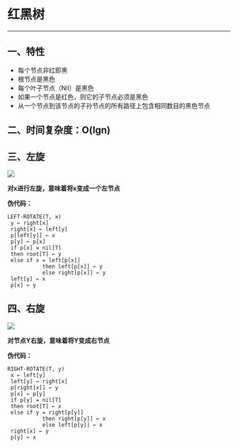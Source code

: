 # 红黑树
---
## 一、特性
* 每个节点非红即黑
* 根节点是黑色
* 每个叶子节点（Nil）是黑色
* 如果一个节点是红色，则它的子节点必须是黑色
* 从一个节点到该节点的子孙节点的所有路径上包含相同数目的黑色节点

## 二、时间复杂度：O(lgn)

## 三、左旋
![](https://github.com/c-agam/notes/blob/master/images/%E5%B7%A6%E6%97%8B.png)

**对x进行左旋，意味着将x变成一个左节点**

**伪代码：**
```
LEFT-ROTATE(T, x)  
 y ← right[x]            
 right[x] ← left[y]      
 p[left[y]] ← x          
 p[y] ← p[x]             
 if p[x] = nil[T]       
 then root[T] ← y                 
 else if x = left[p[x]]  
           then left[p[x]] ← y    
           else right[p[x]] ← y   
 left[y] ← x             
 p[x] ← y                
```

## 四、右旋
![](https://github.com/c-agam/notes/blob/master/images/%E5%8F%B3%E6%97%8B.png)

**对节点Y右旋，意味着将Y变成右节点**

**伪代码：**
```
RIGHT-ROTATE(T, y)  
 x ← left[y]             
 left[y] ← right[x]      
 p[right[x]] ← y         
 p[x] ← p[y]             
 if p[y] = nil[T]       
 then root[T] ← x                 
 else if y = right[p[y]]  
           then right[p[y]] ← x   
           else left[p[y]] ← x    
 right[x] ← y            
 p[y] ← x               
```
